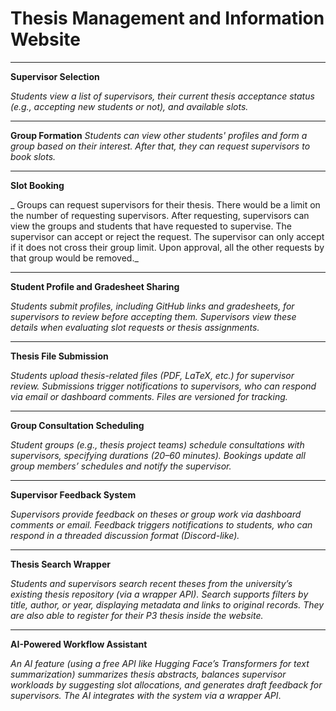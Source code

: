 # Thesis Management and Information Website

---

**Supervisor Selection**

_Students view a list of supervisors, their current thesis acceptance status (e.g., accepting new students or not), and available slots._

---

**Group Formation**
_Students can view other students' profiles and form a group based on their interest. After that, they can request supervisors to book slots._

---

**Slot Booking**

_ Groups can request supervisors for their thesis. There would be a limit on the number of requesting supervisors. After requesting, supervisors can view the groups and students that have requested to supervise. The supervisor can accept or reject the request. The supervisor can only accept if it does not cross their group limit. Upon approval, all the other requests by that group would be removed._

---

**Student Profile and Gradesheet Sharing**

_Students submit profiles, including GitHub links and gradesheets, for supervisors to review before accepting them. Supervisors view these details when evaluating slot requests or thesis assignments._

---

**Thesis File Submission**

_Students upload thesis-related files (PDF, LaTeX, etc.) for supervisor review. Submissions trigger notifications to supervisors, who can respond via email or dashboard comments. Files are versioned for tracking._

---

**Group Consultation Scheduling**

_Student groups (e.g., thesis project teams) schedule consultations with supervisors, specifying durations (20–60 minutes). Bookings update all group members’ schedules and notify the supervisor._

---

**Supervisor Feedback System**

_Supervisors provide feedback on theses or group work via dashboard comments or email. Feedback triggers notifications to students, who can respond in a threaded discussion format (Discord-like)._

---

**Thesis Search Wrapper**

_Students and supervisors search recent theses from the university’s existing thesis repository (via a wrapper API). Search supports filters by title, author, or year, displaying metadata and links to original records. They are also able to register for their P3 thesis inside the website._

---

**AI-Powered Workflow Assistant**

_An AI feature (using a free API like Hugging Face’s Transformers for text summarization) summarizes thesis abstracts, balances supervisor workloads by suggesting slot allocations, and generates draft feedback for supervisors. The AI integrates with the system via a wrapper API_.
